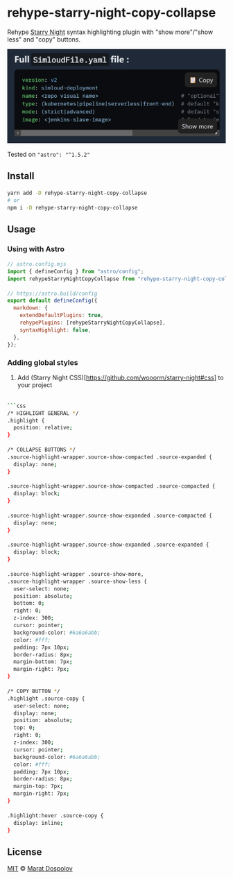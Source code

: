 # rehype-starry-night-copy-collapse

Rehype [Starry Night](https://github.com/wooorm/starry-night) syntax highlighting plugin with "show more"/"show less" and "copy" buttons.

![](screenshot.png)

Tested on `"astro": "^1.5.2"`

## Install

```bash
yarn add -D rehype-starry-night-copy-collapse
# or
npm i -D rehype-starry-night-copy-collapse
```

## Usage

### Using with Astro

```js
// astro.config.mjs
import { defineConfig } from "astro/config";
import rehypeStarryNightCopyCollapse from "rehype-starry-night-copy-collapse";

// https://astro.build/config
export default defineConfig({
  markdown: {
    extendDefaultPlugins: true,
    rehypePlugins: [rehypeStarryNightCopyCollapse],
    syntaxHighlight: false,
  },
});
```

### Adding global styles

1. Add (Starry Night CSS)[https://github.com/wooorm/starry-night#css] to your project

````bash

```css
/* HIGHLIGHT GENERAL */
.highlight {
  position: relative;
}

/* COLLAPSE BUTTONS */
.source-highlight-wrapper.source-show-compacted .source-expanded {
  display: none;
}

.source-highlight-wrapper.source-show-compacted .source-compacted {
  display: block;
}

.source-highlight-wrapper.source-show-expanded .source-compacted {
  display: none;
}

.source-highlight-wrapper.source-show-expanded .source-expanded {
  display: block;
}

.source-highlight-wrapper .source-show-more,
.source-highlight-wrapper .source-show-less {
  user-select: none;
  position: absolute;
  bottom: 0;
  right: 0;
  z-index: 300;
  cursor: pointer;
  background-color: #6a6a6abb;
  color: #fff;
  padding: 7px 10px;
  border-radius: 8px;
  margin-bottom: 7px;
  margin-right: 7px;
}

/* COPY BUTTON */
.highlight .source-copy {
  user-select: none;
  display: none;
  position: absolute;
  top: 0;
  right: 0;
  z-index: 300;
  cursor: pointer;
  background-color: #6a6a6abb;
  color: #fff;
  padding: 7px 10px;
  border-radius: 8px;
  margin-top: 7px;
  margin-right: 7px;
}

.highlight:hover .source-copy {
  display: inline;
}
````

## License

[MIT](/license) © [Marat Dospolov](https://dospolov.com)
